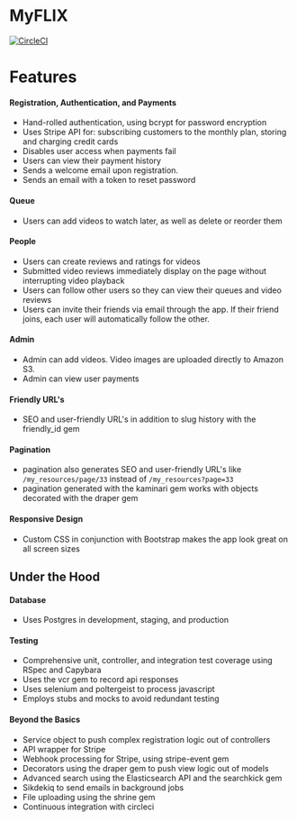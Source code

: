 # MyFLIX
[![CircleCI](https://circleci.com/gh/durrellchamorro/myflix2/tree/master.svg?style=svg)](https://circleci.com/gh/durrellchamorro/myflix2/tree/master)
# Features

#### Registration, Authentication, and Payments
* Hand-rolled authentication, using bcrypt for password encryption
* Uses Stripe API for: subscribing customers to the monthly plan, storing and charging credit cards
* Disables user access when payments fail
* Users can view their payment history
* Sends a welcome email upon registration.
* Sends an email with a token to reset password

#### Queue
* Users can add videos to watch later, as well as delete or reorder them

#### People
* Users can create reviews and ratings for videos
* Submitted video reviews immediately display on the page without interrupting video playback
* Users can follow other users so they can view their queues and video reviews
* Users can invite their friends via email through the app. If their friend joins, each user will automatically follow the other.

#### Admin
* Admin can add videos. Video images are uploaded directly to Amazon S3.
* Admin can view user payments

#### Friendly URL's
* SEO and user-friendly URL's in addition to slug history with the friendly_id gem

#### Pagination
* pagination also generates SEO and user-friendly URL's like `/my_resources/page/33` instead of `/my_resources?page=33`
* pagination generated with the kaminari gem works with objects decorated with the draper gem

#### Responsive Design
* Custom CSS in conjunction with Bootstrap makes the app look great on all screen sizes

## Under the Hood

#### Database
* Uses Postgres in development, staging, and production

#### Testing
* Comprehensive unit, controller, and integration test coverage using RSpec and Capybara
* Uses the vcr gem to record api responses
* Uses selenium and poltergeist to process javascript
* Employs stubs and mocks to avoid redundant testing

#### Beyond the Basics
* Service object to push complex registration logic out of controllers
* API wrapper for Stripe
* Webhook processing for Stripe, using stripe-event gem
* Decorators using the draper gem to push view logic out of models
* Advanced search using the Elasticsearch API and the searchkick gem
* Sikdekiq to send emails in background jobs
* File uploading using the shrine gem
* Continuous integration with circleci
